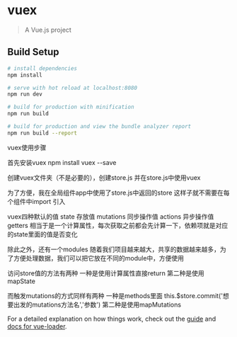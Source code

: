# vuex

> A Vue.js project

## Build Setup

``` bash
# install dependencies
npm install

# serve with hot reload at localhost:8080
npm run dev

# build for production with minification
npm run build

# build for production and view the bundle analyzer report
npm run build --report
```
vuex使用步骤

首先安装vuex
npm install vuex --save

创建vuex文件夹（不是必要的），创建store.js
并在store.js中使用vuex

为了方便，我在全局组件app中使用了store.js中返回的store
这样子就不需要在每个组件中import 引入


vuex四种默认的值
state 存放值
mutations 同步操作值
actions 异步操作值
getters 相当于是一个计算属性，每次获取之前都会先计算一下，依赖项就是对应的state里面的值是否变化

除此之外，还有一个modules
随着我们项目越来越大，共享的数据越来越多，为了方便处理数据，我们可以把它放在不同的module中，方便使用






访问store值的方法有两种
一种是使用计算属性直接return
第二种是使用 mapState

而触发mutations的方式同样有两种
一种是methods里面 this.$store.commit('想要出发的mutations方法名','参数')
第二种是使用mapMutations



For a detailed explanation on how things work, check out the [guide](http://vuejs-templates.github.io/webpack/) and [docs for vue-loader](http://vuejs.github.io/vue-loader).
